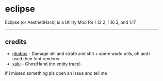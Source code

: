# eclipse
Eclipse (or AesthetiHack) is a Utility Mod for 1.12.2, 1.16.5, and 1.17

---

## credits

- [phobos](https://github.com/Hqrion-Clientz/Phobos-1.9.0-BUILDABLE-SRC) - Damage util and strafe and shit + some world utils, oh and i used their font renderer
- [xulu](https://github.com/Elementars/Xulu-v1.5.2) - GhostHand (no entity trace)

if i missed something pls open an issue and tell me
